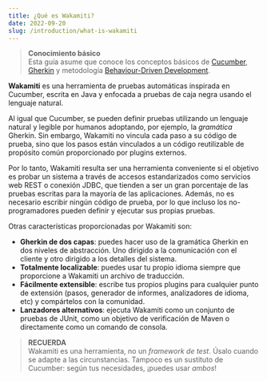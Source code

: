 ```yaml
---
title: ¿Qué es Wakamiti?
date: 2022-09-20
slug: /introduction/what-is-wakamiti
---
```



> **Conocimiento básico** <br />
> Esta guía asume que conoce los conceptos básicos de [Cucumber](https://cucumber.io/docs/guides/overview/), 
> [Gherkin](https://cucumber.io/docs/gherkin/) y metodología [Behaviour-Driven Development](https://cucumber.io/docs/bdd/).


**Wakamiti** es una herramienta de pruebas automáticas inspirada en Cucumber, escrita en Java y enfocada a pruebas de 
caja negra usando el lenguaje natural.

Al igual que Cucumber, se pueden definir pruebas utilizando un lenguaje natural y legible por humanos adoptando, por 
ejemplo, la *gramática* Gherkin. Sin embargo, Wakamiti no vincula cada paso a su código de prueba, sino que los pasos 
están vinculados a un código reutilizable de propósito común proporcionado por plugins externos. 

Por lo tanto, Wakamiti resulta ser una herramienta conveniente si el objetivo es probar un sistema a través de accesos 
estandarizados como servicios web REST o conexión JDBC, que tienden a ser un gran porcentaje de las pruebas escritas 
para la mayoría de las aplicaciones. Además, no es necesario escribir ningún código de prueba, por lo que incluso los 
no-programadores pueden definir y ejecutar sus propias pruebas.

Otras características proporcionadas por Wakamiti son:

- **Gherkin de dos capas**: puedes hacer uso de la gramática Gherkin en dos niveles de abstracción. Uno dirigido a la 
comunicación con el cliente y otro dirigido a los detalles del sistema.
- **Totalmente localizable**: puedes usar tu propio idioma siempre que proporcione a Wakamiti un archivo de traducción.
- **Fácilmente extensible**: escribe tus propios plugins para cualquier punto de extensión (pasos, generador de informes, 
analizadores de idioma, etc) y compártelos con la comunidad.
- **Lanzadores alternativos**: ejecuta Wakamiti como un conjunto de pruebas de JUnit, como un objetivo de verificación de 
Maven o directamente como un comando de consola.


> **RECUERDA** <br />
> Wakamiti es una herramienta, no un *framework de test*. Úsalo cuando se adapte a las circunstancias. Tampoco es un 
> sustituto de Cucumber: según tus necesidades, ¡puedes usar *ambos*! 
